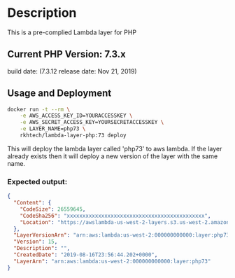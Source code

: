 # Description
This is a pre-complied Lambda layer for PHP

## Current PHP Version: 7.3.x
build date: (7.3.12 release date: Nov 21, 2019)


## Usage and Deployment

```bash
docker run -t --rm \
    -e AWS_ACCESS_KEY_ID=YOURACCESSKEY \
    -e AWS_SECRET_ACCESS_KEY=YOURSECRETACCESSKEY \
    -e LAYER_NAME=php73 \
    rkhtech/lambda-layer-php:73 deploy
```

This will deploy the lambda layer called 'php73' to aws lambda.
If the layer already exists then it will deploy a new version of the layer with the same name.  

### Expected output:
```json
{
  "Content": {
    "CodeSize": 26559645,
    "CodeSha256": "xxxxxxxxxxxxxxxxxxxxxxxxxxxxxxxxxxxxxxxxxxxx",
    "Location": "https://awslambda-us-west-2-layers.s3.us-west-2.amazonaws.com/snapshots/000000000000/php73-xxxxxxxxxxxxxxxxxx"
  },
  "LayerVersionArn": "arn:aws:lambda:us-west-2:000000000000:layer:php73:15",
  "Version": 15,
  "Description": "",
  "CreatedDate": "2019-08-16T23:56:44.202+0000",
  "LayerArn": "arn:aws:lambda:us-west-2:000000000000:layer:php73"
}
```

